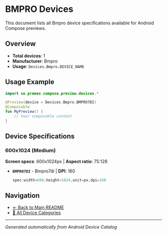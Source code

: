 # BMPRO Devices

This document lists all Bmpro device specifications available for Android Compose previews.

## Overview

- **Total devices**: 1
- **Manufacturer**: Bmpro
- **Usage**: `Devices.Bmpro.DEVICE_NAME`

## Usage Example

```kotlin
import se.premex.compose.preview.devices.*

@Preview(device = Devices.Bmpro.BMPRO7DI)
@Composable
fun MyPreview() {
    // Your composable content
}
```

## Device Specifications

### 600x1024 (Medium)

**Screen specs**: 600x1024px | **Aspect ratio**: 75:128

- **`BMPRO7DI`** - Bmpro7di | **DPI**: 160
  ```kotlin
  spec:width=600,height=1024,unit=px,dpi=160
  ```

## Navigation

- [← Back to Main README](../../README.md)
- [📱 All Device Categories](../README.md)

---
*Generated automatically from Android Device Catalog*
